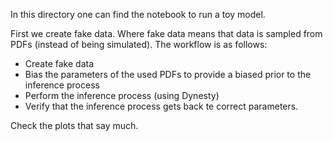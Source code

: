 In this directory one can find the notebook to run a toy model.  

First we create fake data.  Where fake data means that data is sampled from PDFs (instead of being simulated).  The workflow is as follows:

- Create fake data
- Bias the parameters of the used PDFs to provide a biased prior to the inference process
- Perform the inference process (using Dynesty)
- Verify that the inference process gets back te correct parameters. 

Check the plots that say much.
